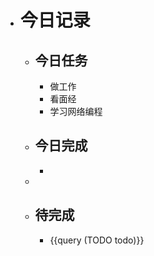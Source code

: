 - # 今日记录
	- ## 今日任务
		- 做工作
		- 看面经
		- 学习网络编程
	- ##  今日完成
		-
	-
	- ## 待完成
		- {{query (TODO todo)}}